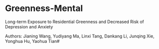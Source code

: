 # Greenness-Mental
Long-term Exposure to Residential Greenness and Decreased Risk of Depression and Anxiety

Authors:
Jianing Wang, Yudiyang Ma, Linxi Tang, Dankang Li, Junqing Xie, Yonghua Hu, Yaohua Tian#
